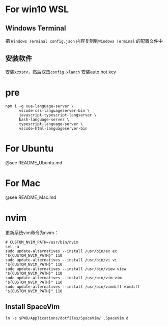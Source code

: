 # For win10 WSL

## Windows Terminal
把 `Windows Terminal config.json` 内容复制到`Windows Terminal` 的配置文件中

## 安装软件
[安装xcxsrv](https://sourceforge.net/projects/vcxsrv/)，然后双击`config.xlanch`
[安装auto hot key](https://www.autohotkey.com/)

# pre
```
npm i -g vue-language-server \
      vscode-css-languageserver-bin \
      javascript-typescript-langserver \
      bash-language-server \
      typescript-language-server \
      vscode-html-languageserver-bin
```

# For Ubuntu
@see README_Ubuntu.md

# For Mac
@see README_Mac.md

# nvim

更新系统vim命令为nvim：
```
# CUSTOM_NVIM_PATH=/usr/bin/nvim
set -u
sudo update-alternatives --install /usr/bin/ex ex "${CUSTOM_NVIM_PATH}" 110
sudo update-alternatives --install /usr/bin/vi vi "${CUSTOM_NVIM_PATH}" 110
sudo update-alternatives --install /usr/bin/view view "${CUSTOM_NVIM_PATH}" 110
sudo update-alternatives --install /usr/bin/vim vim "${CUSTOM_NVIM_PATH}" 110
sudo update-alternatives --install /usr/bin/vimdiff vimdiff "${CUSTOM_NVIM_PATH}" 110
```


## Install SpaceVim

```
ln -s $PWD/Applications/dotfiles/SpaceVim/ .SpaceVim.d
```
